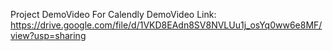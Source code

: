 Project DemoVideo For Calendly
DemoVideo Link: https://drive.google.com/file/d/1VKD8EAdn8SV8NVLUu1j_osYq0ww6e8MF/view?usp=sharing
